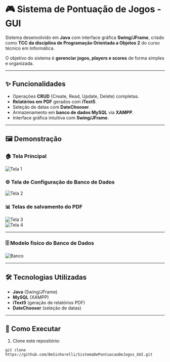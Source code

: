 # 🎮 Sistema de Pontuação de Jogos - GUI

Sistema desenvolvido em **Java** com interface gráfica **Swing/JFrame**, criado como **TCC da disciplina de Programação Orientada a Objetos 2** do curso técnico em Informática.  

O objetivo do sistema é **gerenciar jogos, players e scores** de forma simples e organizada.  

---

## ✨ Funcionalidades
- Operações **CRUD** (Create, Read, Update, Delete) completas.  
- **Relatórios em PDF** gerados com **iText5**.  
- Seleção de datas com **DateChooser**.  
- Armazenamento em **banco de dados MySQL** via **XAMPP**.  
- Interface gráfica intuitiva com **Swing/JFrame**.  

---

## 🖼️ Demonstração

### 🏠 Tela Principal
![Tela 1](https://github.com/user-attachments/assets/78596429-6c8e-41f7-8c3b-ce02faa26065)  

### ⚙️ Tela de Configuração do Banco de Dados
![Tela 2](https://github.com/user-attachments/assets/a76d71c5-ecfe-43cb-b36e-e30033abdd5d)  

### 📊 Telas de salvamento do PDF
![Tela 3](https://github.com/user-attachments/assets/22a6afdf-38be-4a17-826d-9fcff14efd5d)  
![Tela 4](https://github.com/user-attachments/assets/5ff7170c-bf1d-4101-95a1-1a9c8a6c0099)  

---

### 🗄️ Modelo fisico do Banco de Dados
![Banco](https://github.com/user-attachments/assets/98c8a80e-6a95-4ffe-8100-317918ced031)  


---

## 🛠️ Tecnologias Utilizadas
- **Java** (Swing/JFrame)  
- **MySQL** (XAMPP)  
- **iText5** (geração de relatórios PDF)  
- **DateChooser** (seleção de datas)  

---

## 🚀 Como Executar
1. Clone este repositório:
```
git clone https://github.com/BeSinhorelli/SistemaDePontuacaoDeJogos_GUI.git

